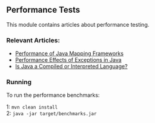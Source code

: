 ## Performance Tests

This module contains articles about performance testing.

### Relevant Articles:

- [Performance of Java Mapping Frameworks](https://www.baeldung.com/java-performance-mapping-frameworks)
- [Performance Effects of Exceptions in Java](https://www.baeldung.com/java-exceptions-performance)
- [Is Java a Compiled or Interpreted Language?](https://www.baeldung.com/java-compiled-interpreted)

### Running

To run the performance benchmarks:

1: `mvn clean install`   
2: `java -jar target/benchmarks.jar`
